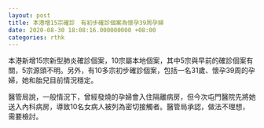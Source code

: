```yaml
---
layout: post
title: 本港增15宗確診　有初步確診個案為懷孕39周孕婦
date: 2020-08-30 18:08:16.000000000 +08:00
categories: rthk
---
```


本港新增15宗新型肺炎確診個案，10宗屬本地個案，其中5宗與早前的確診個案有關，5宗源頭不明。另外，有10多宗初步確診個案，包括一名31歲、懷孕39周的孕婦，她和胎兒目前情況穩定。

醫管局說，一般情況下，曾經發燒的孕婦會入住隔離病房，但今次屯門醫院先將她送入內科病房，導致10名女病人被列為密切接觸者。醫管局承認，做法不理想，需要檢討。
